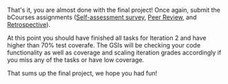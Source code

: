 
That's it, you are almost done with the final project! Once again, submit the bCourses assignments ([Self-assessment survey](https://bcourses.berkeley.edu/courses/1507976/quizzes/2367532), [Peer Review](https://bcourses.berkeley.edu/courses/1507976/quizzes/2378818), and [Retrospective](https://bcourses.berkeley.edu/courses/1507976/quizzes/2367480)).

At this point you should have finished all tasks for Iteration 2 and have higher than 70% test coverafe. The GSIs will be checking your code functionality as well as coverage and scaling iteration grades accordingly if you miss any of the tasks or have low coverage. 

That sums up the final project, we hope you had fun! 
